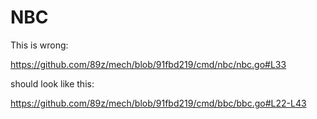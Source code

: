# NBC

This is wrong:

https://github.com/89z/mech/blob/91fbd219/cmd/nbc/nbc.go#L33

should look like this:

https://github.com/89z/mech/blob/91fbd219/cmd/bbc/bbc.go#L22-L43
